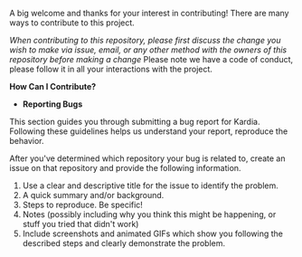 A big welcome and thanks for your interest in contributing! There are many ways to contribute to this project. 

*When contributing to this repository, please first discuss the change you wish to make via issue, email, or any other method with the owners of this repository before making a change*
Please note we have a code of conduct, please follow it in all your interactions with the project.

**How Can I Contribute?**
- **Reporting Bugs**

This section guides you through submitting a bug report for Kardia. Following these guidelines helps us understand your report, reproduce the behavior.

After you've determined which repository your bug is related to, create an issue on that repository and provide the following information.

1. Use a clear and descriptive title for the issue to identify the problem.
2. A quick summary and/or background.
3. Steps to reproduce. Be specific!
4. Notes (possibly including why you think this might be happening, or stuff you tried that didn't work)
5. Include screenshots and animated GIFs which show you following the described steps and clearly demonstrate the problem.
